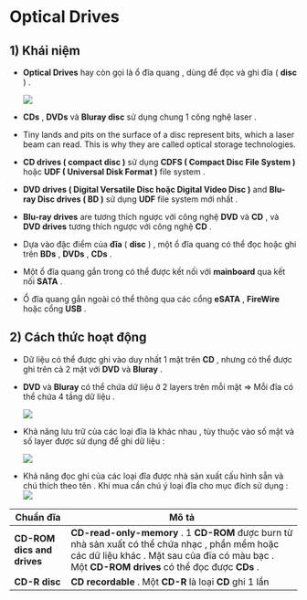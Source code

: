# Optical Drives
## **1) Khái niệm**
- **Optical Drives** hay còn gọi là ổ đĩa quang , dùng để đọc và ghi đĩa ( **disc** ) .

    <img src=https://i.imgur.com/QT0EwW0.jpg>

- **CDs** , **DVDs** và **Bluray disc** sử dụng chung 1 công nghệ laser .
- Tiny lands and pits on the surface
of a disc represent bits, which a laser beam can read. This is why they are called optical storage
technologies.
- **CD drives ( compact disc )** sử dụng **CDFS ( Compact Disc File System )** hoặc **UDF ( Universal Disk Format )** file system .
- **DVD drives ( Digital Versatile Disc hoặc Digital Video Disc )**
and **Blu-ray Disc drives ( BD )** sử dụng **UDF** file system mới nhất .
- **Blu-ray drives** are tương thích ngược với công nghệ **DVD** và **CD** , và **DVD drives** tương thích ngược với công nghệ **CD** .
- Dựa vào đặc điểm của **đĩa** ( **disc** ) , một ổ đĩa quang có thể đọc hoặc ghi trên **BDs** , **DVDs** , **CDs** .
- Một ổ đĩa quang gắn trong có thể được kết nối với **mainboard** qua kết nối **SATA** .
- Ổ đĩa quang gắn ngoài có thể thông qua các cổng **eSATA** , **FireWire** hoặc cổng **USB** .
## **2) Cách thức hoạt động**
- Dữ liệu có thể được ghi vào duy nhất 1 mặt trên **CD** , nhưng có thể được ghi trên cả 2 mặt với **DVD** và **Bluray** .
- **DVD** và **Bluray** có thể chứa dữ liệu ở 2 layers trên mỗi mặt => Mỗi đĩa có thể chứa 4 tầng dữ liệu .

    <img src=https://i.imgur.com/rGdRqzj.png>

- Khả năng lưu trữ của các loại đĩa là khác nhau , tùy thuộc vào số mặt và số layer được sử dụng để ghi dữ liệu :

    <img src=https://i.imgur.com/mdd6APx.png>

- Khả năng đọc ghi của các loại đĩa được nhà sản xuất cấu hình sẵn và chú thích theo tên . Khi mua cần chú ý loại đĩa cho mục đích sử dụng :
    <img src=https://i.imgur.com/M6mT9gq.png>

| Chuẩn đĩa | Mô tả |
|-----------|-------|
| **CD-ROM dics and drives** | **CD-read-only-memory** . 1 **CD-ROM** được burn từ nhà sản xuất có thể chứa nhạc , phần mềm hoặc các dữ liệu khác . Mặt sau của đĩa có màu bạc . Một **CD-ROM drives** có thể đọc được **CDs** .
| **CD-R disc** | **CD recordable** . Một **CD-R** là loại **CD** ghi 1 lần |